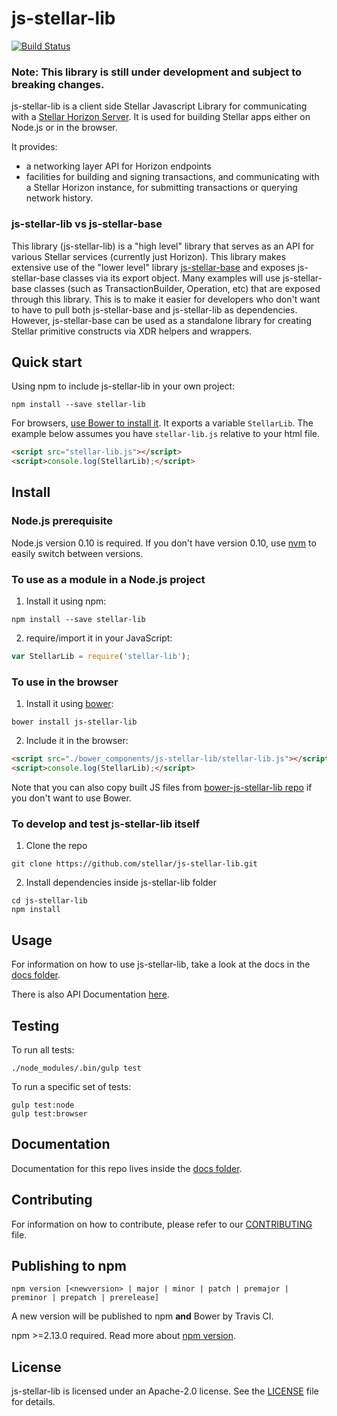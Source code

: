 # js-stellar-lib
[![Build Status](https://travis-ci.org/stellar/js-stellar-lib.svg?branch=master)](https://travis-ci.org/stellar/js-stellar-lib)
### Note: This library is still under development and subject to breaking changes.

js-stellar-lib is a client side Stellar Javascript Library for communicating with a [Stellar Horizon Server](https://github.com/stellar/go-horizon). It is used for building Stellar apps either on Node.js or in the browser.

It provides:
- a networking layer API for Horizon endpoints
- facilities for building and signing transactions, and communicating with a Stellar Horizon instance, for submitting transactions or querying network history.

### js-stellar-lib vs js-stellar-base

This library (js-stellar-lib) is a "high level" library that serves as an API for various Stellar services (currently just Horizon). This library makes extensive use of the "lower level" library [js-stellar-base](https://github.com/stellar/js-stellar-base) and exposes js-stellar-base classes via its export object. Many examples will use js-stellar-base classes (such as TransactionBuilder, Operation, etc) that are exposed through this library. This is to make it easier for developers who don't want to have to pull both js-stellar-base and js-stellar-lib as dependencies. However, js-stellar-base can be used as a standalone library for creating Stellar primitive constructs via XDR helpers and wrappers.


## Quick start

Using npm to include js-stellar-lib in your own project:
```shell
npm install --save stellar-lib
```

For browsers, [use Bower to install it](#to-use-in-the-browser). It exports a
variable `StellarLib`. The example below assumes you have `stellar-lib.js`
relative to your html file.

```html
<script src="stellar-lib.js"></script>
<script>console.log(StellarLib);</script>

```

## Install
### Node.js prerequisite
Node.js version 0.10 is required. If you don't have version 0.10, use
[nvm](https://github.com/creationix/nvm) to easily switch between versions.

### To use as a module in a Node.js project
1. Install it using npm:
  ```shell
  npm install --save stellar-lib
  ```

2. require/import it in your JavaScript:
  ```js
  var StellarLib = require('stellar-lib');
  ```

### To use in the browser
1. Install it using [bower](http://bower.io):

  ```shell
  bower install js-stellar-lib
  ```

2. Include it in the browser:

  ```html
  <script src="./bower_components/js-stellar-lib/stellar-lib.js"></script>
  <script>console.log(StellarLib);</script>
  ```

Note that you can also copy built JS files from [bower-js-stellar-lib repo](https://github.com/stellar/bower-js-stellar-lib) if you don't want to use Bower.

### To develop and test js-stellar-lib itself
1. Clone the repo
  ```shell
  git clone https://github.com/stellar/js-stellar-lib.git
  ```

2. Install dependencies inside js-stellar-lib folder
  ```shell
  cd js-stellar-lib
  npm install
  ```

## Usage
For information on how to use js-stellar-lib, take a look at the docs in the [docs folder](./docs).

There is also API Documentation [here](http://stellar.github.io/js-stellar-lib).

## Testing
To run all tests:
```shell
./node_modules/.bin/gulp test
```

To run a specific set of tests:
```shell
gulp test:node
gulp test:browser
```

## Documentation
Documentation for this repo lives inside the [docs folder](./docs).

## Contributing
For information on how to contribute, please refer to our [CONTRIBUTING](./CONTRIBUTING.md) file.

## Publishing to npm
```
npm version [<newversion> | major | minor | patch | premajor | preminor | prepatch | prerelease]
```
A new version will be published to npm **and** Bower by Travis CI.

npm >=2.13.0 required.
Read more about [npm version](https://docs.npmjs.com/cli/version).

## License
js-stellar-lib is licensed under an Apache-2.0 license. See the [LICENSE](./LICENSE) file for details.



